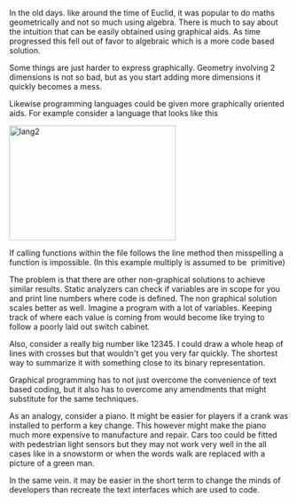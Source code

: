 In the old days. like around the time of Euclid, it was popular to do maths geometrically and not so much using algebra. There is much to say about the intuition that can be easily obtained using graphical aids. As time progressed this fell out of favor to algebraic which is a more code based solution.

Some things are just harder to express graphically. Geometry involving 2 dimensions is not so bad, but as you start adding more dimensions it quickly becomes a mess.

Likewise programming languages could be given more graphically oriented aids. For example consider a language that looks like this

<img class="alignnone size-medium wp-image-593" src="http://codekinder.com/wordpress/wp-content/uploads/2016/03/lang2-300x207.png" alt="lang2" width="300" height="207" />

If calling functions within the file follows the line method then misspelling a function is impossible. (In this example multiply is assumed to be  primitive)

The problem is that there are other non-graphical solutions to achieve similar results. Static analyzers can check if variables are in scope for you and print line numbers where code is defined. The non graphical solution scales better as well. Imagine a program with a lot of variables. Keeping track of where each value is coming from would become like trying to follow a poorly laid out switch cabinet.

Also, consider a really big number like 12345. I could draw a whole heap of lines with crosses but that wouldn't get you very far quickly. The shortest way to summarize it with something close to its binary representation.

Graphical programming has to not just overcome the convenience of text based coding, but it also has to overcome any amendments that might substitute for the same techniques.

As an analogy, consider a piano. It might be easier for players if a crank was installed to perform a key change. This however might make the piano much more expensive to manufacture and repair. Cars too could be fitted with pedestrian light sensors but they may not work very well in the all cases like in a snowstorm or when the words walk are replaced with a picture of a green man.

In the same vein. it may be easier in the short term to change the minds of developers than recreate the text interfaces which are used to code.
